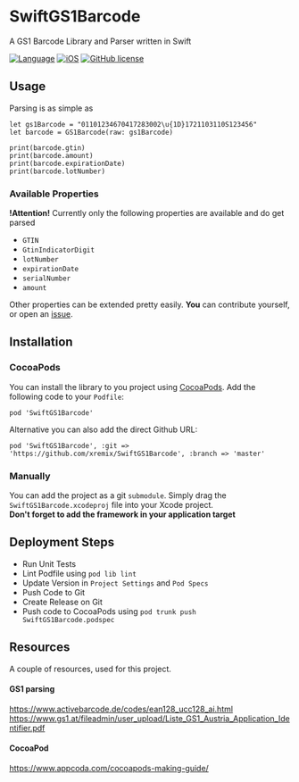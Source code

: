 # SwiftGS1Barcode
A GS1 Barcode Library and Parser written in Swift

[![Language](https://img.shields.io/badge/language-swift%203-1b7cb9.svg)](https://img.shields.io/badge/language-swift%203-1b7cb9.svg)
[![iOS](https://img.shields.io/badge/iOS-9.0%2B-1b7cb9.svg)](https://img.shields.io/badge/iOS-9.0%2B-1b7cb9.svg)
[![GitHub license](https://img.shields.io/badge/license-MIT-blue.svg)](https://raw.githubusercontent.com/xremix/SwiftGS1Barcode/master/LICENSE)

## Usage
Parsing is as simple as
```
let gs1Barcode = "01101234670417283002\u{1D}1721103110S123456"
let barcode = GS1Barcode(raw: gs1Barcode)

print(barcode.gtin)
print(barcode.amount)
print(barcode.expirationDate)
print(barcode.lotNumber)
```

### Available Properties
**!Attention!** Currently only the following properties are available and do get parsed

- `GTIN`
- `GtinIndicatorDigit`
- `lotNumber`
- `expirationDate`
- `serialNumber`
- `amount`

Other properties can be extended pretty easily. **You** can contribute yourself, or open an [issue](https://github.com/xremix/SwiftGS1Barcode/issues/new).


## Installation
### CocoaPods
You can install the library to you project using [CocoaPods](https://cocoapods.org). Add the following code to your `Podfile`:
```
pod 'SwiftGS1Barcode'
```
Alternative you can also add the direct Github URL: 
```
pod 'SwiftGS1Barcode', :git => 'https://github.com/xremix/SwiftGS1Barcode', :branch => 'master'
```

### Manually
You can add the project as a git `submodule`. Simply drag the `SwiftGS1Barcode.xcodeproj` file into your Xcode project.  
**Don't forget to add the framework in your application target**


## Deployment Steps
- Run Unit Tests
- Lint Podfile using `pod lib lint`
- Update Version in `Project Settings` and `Pod Specs`
- Push Code to Git
- Create Release on Git
- Push code to CocoaPods using `pod trunk push SwiftGS1Barcode.podspec`

## Resources
A couple of resources, used for this project.

#### GS1 parsing
https://www.activebarcode.de/codes/ean128_ucc128_ai.html
https://www.gs1.at/fileadmin/user_upload/Liste_GS1_Austria_Application_Identifier.pdf

#### CocoaPod
https://www.appcoda.com/cocoapods-making-guide/
